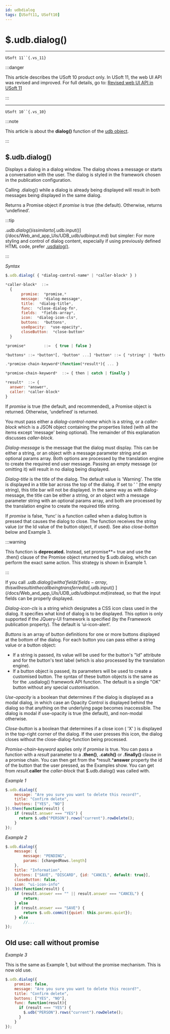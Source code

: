 ```yaml
---
id: udbdialog
tags: [USoft11, USoft10]
---
```

# $.udb.dialog()



----

`USoft 11``{.vs_11}`


:::danger

This article describes the USoft 10 product only.
In USoft 11, the web UI API was revised and improved. For full details, go to:
[Revised web UI API in USoft 11](/docs/Web_and_app_UIs/UDB_udb/Revised_web_UI_API_in_USoft_11.md)

:::

----

`USoft 10``{.vs_10}`


:::note

This article is about the **dialog()** function of the [udb object](/docs/Web_and_app_UIs/UDB_udb).

:::

## **$.udb.dialog()**

Displays a dialog in a dialog window. The dialog shows a message or starts a conversation with the user. The dialog is styled in the framework chosen in the publication configuration.

Calling .dialog() while a dialog is already being displayed will result in both messages being displayed in the same dialog.

Returns a Promise object if *promise* is true (the default). Otherwise, returns 'undefined’.


:::tip

$.udb.dialog() is similar to [$.udb.input()](/docs/Web_and_app_UIs/UDB_udb/udbinput.md) but simpler:
For more styling and control of dialog content, especially if using previously defined HTML code, prefer [.usdialog()](/docs/Web_and_app_UIs/UI_Library/usdialog.md).

:::

*Syntax*

```js
$.udb.dialog( { *dialog-control-name* | *caller-block* } )

*caller-block*  ::= 
  {
       promise:  *promise,*
       message:  *dialog-message*,
       title:  *dialog-title*,
       func:  *close-dialog-fn*,
       fields:  *fields-array*,
       icon:  *dialog-icon-cls*,
       buttons:  *buttons*,
       useOpacity:  *use-opacity*,
       closeButton:  *close-button*
  }

*promise*        ::=  { true | false }

*buttons* ::= *button*[, *button* ...] *button* ::= { *string* | *button-object* } *use-opacity* ::= { true | false } *close-button* ::= { true | false }

.*promise-chain-keyword*(function(*result*){ ... }

*promise-chain-keyword*  ::= { then | catch | finally }

*result*  ::= {
  answer: *answer*,
  caller: *caller-block*
}
```

If *promise* is true (the default, and recommended), a Promise object is returned. Otherwise, ‘undefined’ is returned.

You must pass either a *dialog-control-name* which is a string, or a *caller-block* which is a JSON object containing the properties listed (with all the items except 'message' being optional). The remainder of this explanation discusses *caller-block*.

*Dialog-message* is the message that the dialog must display. This can be either a string, or an object with a message parameter string and an optional params array. Both options are processed by the translation engine to create the required end user message. Passing an empty message (or omitting it) will result in no dialog being displayed.

*Dialog-title* is the title of the dialog. The default value is 'Warning'. The title is displayed in a title bar across the top of the dialog. If set to ' ' (the empty string), this title bar will not be displayed. In the same way as with dialog-message, the title can be either a string, or an object with a message parameter string with an optional params array, and both are processed by the translation engine to create the required title string.

If *promise* is false, 'func’ is a function called when a dialog button is pressed that causes the dialog to close. The function receives the string value (or the Id value of the button object, if used). See also *close-botton* below and Example 3.


:::warning

This function is **deprecated.** Instead, set promise**= true and use the .then() clause of the Promise object returned by $.udb.dialog, which can perform the exact same action. This strategy is shown in Example 1.

:::

If you call $.udb.dialog() with a 'fields' fields-array, this will result in the call being transferred to [$.udb.input() ](/docs/Web_and_app_UIs/UDB_udb/udbinput.md)instead, so that the input fields can be properly displayed.

*Dialog-icon-cls* is a string which designates a CSS icon class used in the dialog. It specifies what kind of dialog is to be displayed. This option is only supported if the JQuery-UI framework is specified (by the Framework publication property). The default is ‘ui-icon-alert’.

*Buttons* is an array of button definitions for one or more buttons displayed at the bottom of the dialog. For each button you can pass either a string value or a button object:

- If a string is passed, its value will be used for the button's "Id" attribute and for the button's text label (which is also processed by the translation engine).
- If a button object is passed, its parameters will be used to create a customised button. The syntax of these button objects is the same as for the .usdialog() framework API function. The default is a single "OK" button without any special customisation.

*Use-opacity* is a boolean that determines if the dialog is displayed as a modal dialog, in which case an Opacity Control is displayed behind the dialog so that anything on the underlying page becomes inaccessible. The dialog is modal if use-opacity is true (the default), and non-modal otherwise.

*Close-button* is a boolean that determines if a close icon ( 'X' ) is displayed in the top-right corner of the dialog. If the user presses this icon, the dialog closes without the close-dialog-function being processed.

*Promise-chain-keyword* applies only if *promise* is true. You can pass a function with a *result* parameter to a **.then()**, **.catch()** or **.finally()** clause in a promise chain. You can then get from the *result.***answer** property the id of the button that the user pressed, as the Examples show. You can get from *result*.**caller** the *caller-block* that $.udb.dialog() was called with.

*Example 1*

```js
$.udb.dialog({
    message: "Are you sure you want to delete this record?",
    title: "Confirm delete",
    buttons: ["YES", "NO"]
}).then(function(result) {
    if (result.answer === "YES") {
      return $.udb("PERSON").rows("current").rowDelete();
    }
});
```

*Example 2*

```js
$.udb.dialog({
    message: {
        message: "PENDING",
        params: [changedRows.length]
    },
    title: "Information",
    buttons: ["SAVE", "DISCARD", {id: "CANCEL", default: true}],
    closeButton: false,
    icon: "ui-icon-info"
}).then(function(result) {
    if (result.answer === "" || result.answer === "CANCEL") {
        return;
    } else
    if (result.answer === "SAVE") {
        return $.udb.commit({quiet: this.params.quiet});
    } else
        //...
});
```

## Old use: call without promise

*Example 3*

This is the same as Example 1, but without the promise mechanism. This is now old use.

```js
$.udb.dialog({
    promise: false,
    message: "Are you sure you want to delete this record?",
    title: "Confirm delete",
    buttons: ["YES", "NO"],
    func: function(result){
      if (result === "YES") {
        $.udb("PERSON").rows("current").rowDelete();
      }
    }
});
```

 